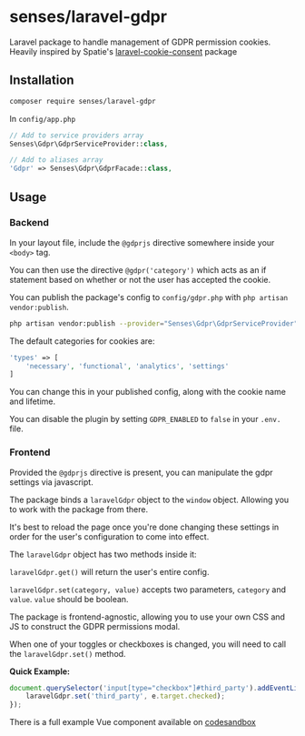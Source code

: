 # senses/laravel-gdpr

Laravel package to handle management of GDPR permission cookies. Heavily inspired by Spatie's [laravel-cookie-consent](https://github.com/spatie/laravel-cookie-consent) package

## Installation

``` bash 
composer require senses/laravel-gdpr
```

In `config/app.php`

``` php
// Add to service providers array
Senses\Gdpr\GdprServiceProvider::class,

// Add to aliases array
'Gdpr' => Senses\Gdpr\GdprFacade::class,
```

## Usage
### Backend

In your layout file, include the `@gdprjs` directive somewhere inside your `<body>` tag.

You can then use the directive `@gdpr('category')` which acts as an if statement based on whether or not the user has accepted the cookie.

You can publish the package's config to `config/gdpr.php` with `php artisan vendor:publish`.

``` bash
php artisan vendor:publish --provider="Senses\Gdpr\GdprServiceProvider"
```

The default categories for cookies are:
``` php
'types' => [
    'necessary', 'functional', 'analytics', 'settings'
]
```

You can change this in your published config, along with the cookie name and lifetime.

You can disable the plugin by setting `GDPR_ENABLED` to `false` in your `.env.` file.

### Frontend

Provided the `@gdprjs` directive is present, you can manipulate the gdpr settings via javascript.

The package binds a `laravelGdpr` object to the `window` object. Allowing you to work with the package from there.

It's best to reload the page once you're done changing these settings in order for the user's configuration to come into effect.

The `laravelGdpr` object has two methods inside it:

`laravelGdpr.get()` will return the user's entire config.

`laravelGdpr.set(category, value)` accepts two parameters, `category` and `value`. `value` should be boolean.

The package is frontend-agnostic, allowing you to use your own CSS and JS to construct the GDPR permissions modal.

When one of your toggles or checkboxes is changed, you will need to call the `laravelGdpr.set()` method.

**Quick Example:**

``` js
document.querySelector('input[type="checkbox"]#third_party').addEventListener('click', function(e) {
    laravelGdpr.set('third_party', e.target.checked);
});
```

There is a full example Vue component available on [codesandbox](https://codesandbox.io/s/senses-gdpr-example-modal-el7dw?file=/src/components/GdprModal.vue)